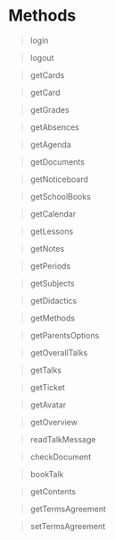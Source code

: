 # Methods

> login

> logout

> getCards

> getCard

> getGrades

> getAbsences

> getAgenda

> getDocuments

> getNoticeboard

> getSchoolBooks

> getCalendar

> getLessons

> getNotes

> getPeriods

> getSubjects

> getDidactics

> getMethods

> getParentsOptions

> getOverallTalks

> getTalks

> getTicket

> getAvatar

> getOverview

> readTalkMessage

> checkDocument

> bookTalk

> getContents

> getTermsAgreement

> setTermsAgreement
